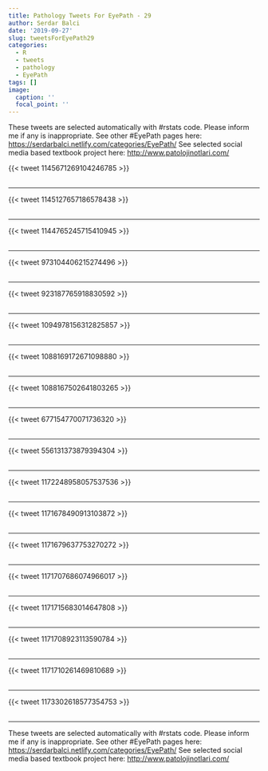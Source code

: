 ```yaml
---
title: Pathology Tweets For EyePath - 29
author: Serdar Balci
date: '2019-09-27'
slug: tweetsForEyePath29
categories:
  - R
  - tweets
  - pathology
  - EyePath
tags: []
image:
  caption: ''
  focal_point: ''
---
```



These tweets are selected automatically with #rstats code. Please inform me if any is inappropriate.
See other #EyePath pages here: https://serdarbalci.netlify.com/categories/EyePath/ 
See selected social media based textbook project here: http://www.patolojinotlari.com/

{{< tweet 1145671269104246785 >}}
<br>
<br>
<hr>
{{< tweet 1145127657186578438 >}}
<br>
<br>
<hr>
{{< tweet 1144765245715410945 >}}
<br>
<br>
<hr>
{{< tweet 973104406215274496 >}}
<br>
<br>
<hr>
{{< tweet 923187765918830592 >}}
<br>
<br>
<hr>
{{< tweet 1094978156312825857 >}}
<br>
<br>
<hr>
{{< tweet 1088169172671098880 >}}
<br>
<br>
<hr>
{{< tweet 1088167502641803265 >}}
<br>
<br>
<hr>
{{< tweet 677154770071736320 >}}
<br>
<br>
<hr>
{{< tweet 556131373879394304 >}}
<br>
<br>
<hr>
{{< tweet 1172248958057537536 >}}
<br>
<br>
<hr>
{{< tweet 1171678490913103872 >}}
<br>
<br>
<hr>
{{< tweet 1171679637753270272 >}}
<br>
<br>
<hr>
{{< tweet 1171707686074966017 >}}
<br>
<br>
<hr>
{{< tweet 1171715683014647808 >}}
<br>
<br>
<hr>
{{< tweet 1171708923113590784 >}}
<br>
<br>
<hr>
{{< tweet 1171710261469810689 >}}
<br>
<br>
<hr>
{{< tweet 1173302618577354753 >}}
<br>
<br>
<hr>


These tweets are selected automatically with #rstats code. Please inform me if any is inappropriate.
See other #EyePath pages here: https://serdarbalci.netlify.com/categories/EyePath/ 
See selected social media based textbook project here: http://www.patolojinotlari.com/
